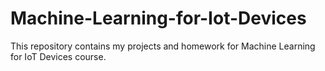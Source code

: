 # Machine-Learning-for-Iot-Devices
This repository contains my projects and homework for Machine Learning for IoT Devices course. 
